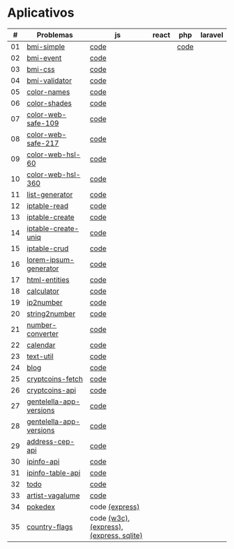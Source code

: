 # Aplicativos

| #   | Problemas                                           | js                                                                                                                                                           | react | php                            | laravel |
| --- | --------------------------------------------------- | ------------------------------------------------------------------------------------------------------------------------------------------------------------ | ----- | ------------------------------ | ------- |
| 01  | [bmi-simple](bmi-simple/)                           | [code](bmi-simple/js/code.md)                                                                                                                                |       | [code](bmi-simple/php/code.md) |         |
| 02  | [bmi-event](bmi-event/)                             | [code](bmi-event/js/code.md)                                                                                                                                 |       |                                |         |
| 03  | [bmi-css](bmi-css/)                                 | [code](bmi-css/js/code.md)                                                                                                                                   |       |                                |         |
| 04  | [bmi-validator](bmi-validator/)                     | [code](bmi-validator/js/code.md)                                                                                                                             |       |                                |         |
| 05  | [color-names](color-names/)                         | [code](color-names/js/code.md)                                                                                                                               |       |                                |         |
| 06  | [color-shades](color-shades/)                       | [code](color-shades/js/code.md)                                                                                                                              |       |                                |         |
| 07  | [color-web-safe-109](color-web-safe-109/)           | [code](color-web-safe-109/js/code.md)                                                                                                                        |       |                                |         |
| 08  | [color-web-safe-217](color-web-safe-217/)           | [code](color-web-safe-217/js/code.md)                                                                                                                        |       |                                |         |
| 09  | [color-web-hsl-60](color-web-hsl-60/)               | [code](color-web-hsl-60/js/code.md)                                                                                                                          |       |                                |         |
| 10  | [color-web-hsl-360](color-web-hsl-360/)             | [code](color-web-hsl-360/js/code.md)                                                                                                                         |       |                                |         |
| 11  | [list-generator](list-generator/)                   | [code](list-generator/js/code.md)                                                                                                                            |       |                                |         |
| 12  | [iptable-read](iptable-read/)                       | [code](iptable-read/js/code.md)                                                                                                                              |       |                                |         |
| 13  | [iptable-create](iptable-create/)                   | [code](iptable-create/js/code.md)                                                                                                                            |       |                                |         |
| 14  | [iptable-create-uniq](iptable-create-uniq/)         | [code](iptable-create-uniq/js/code.md)                                                                                                                       |       |                                |         |
| 15  | [iptable-crud](iptable-crud/)                       | [code](iptable-crud/js/code.md)                                                                                                                              |       |                                |         |
| 16  | [lorem-ipsum-generator](lorem-ipsum-generator/)     | [code](lorem-ipsum-generator/js/code.md)                                                                                                                     |       |                                |         |
| 17  | [html-entities](html-entities/)                     | [code](html-entities/js/code.md)                                                                                                                             |       |                                |         |
| 18  | [calculator](calculator/)                           | [code](calculator/js/code.md)                                                                                                                                |       |                                |         |
| 19  | [ip2number](ip2number/)                             | [code](ip2number/js/code.md)                                                                                                                                 |       |                                |         |
| 20  | [string2number](string2number/)                     | [code](string2number/js/code.md)                                                                                                                             |       |                                |         |
| 21  | [number-converter](number-converter/)               | [code](number-converter/js/code.md)                                                                                                                          |       |                                |         |
| 22  | [calendar](calendar/)                               | [code](calendar/js/code.md)                                                                                                                                  |       |                                |         |
| 23  | [text-util](text-util/)                             | [code](text-util/js/code.md)                                                                                                                                 |       |                                |         |
| 24  | [blog](blog/)                                       | [code](blog/js/code.md)                                                                                                                                      |       |                                |         |
| 25  | [cryptcoins-fetch](cryptcoins-fetch/)               | [code](cryptcoins-fetch/js/code.md)                                                                                                                          |       |                                |         |
| 26  | [cryptcoins-api](cryptcoins-api/)                   | [code](cryptcoins-api/js/code.md)                                                                                                                            |       |                                |         |
| 27  | [gentelella-app-versions](gentelella-app-versions/) | [code](gentelella-app-versions/js/code.md)                                                                                                                   |       |                                |         |
| 28  | [gentelella-app-versions](gentelella-app-versions/) | [code](gentelella-app-versions/js/code.md)                                                                                                                   |       |                                |         |
| 29  | [address-cep-api](address-cep-api/)                 | [code](address-cep-api/js/code.md)                                                                                                                           |       |                                |         |
| 30  | [ipinfo-api](ipinfo-api/)                           | [code](ipinfo-api/js/code.md)                                                                                                                                |       |                                |         |
| 31  | [ipinfo-table-api](ipinfo-table-api/)               | [code](ipinfo-table-api/js/code.md)                                                                                                                          |       |                                |         |
| 32  | [todo](todo/)                                       | [code](todo/js/code.md)                                                                                                                                      |       |                                |         |
| 33  | [artist-vagalume](artist-vagalume/)                 | [code](artist-vagalume/js/code.md)                                                                                                                           |       |                                |         |
| 34  | [pokedex](pokedex/)                                 | code [(express)](pokedex/nodejs-express/code.md)                                                                                                             |       |                                |         |
| 35  | [country-flags](country-flags/)                     | code [(w3c)](country-flags/w3c/code.md), [(express)](country-flags/nodejs-express/code.md), [(express, sqlite)](country-flags/nodejs-express-sqlite/code.md) |       |                                |         |

<!--
[Blog - Pagination (JSONPlaceHolder API)](blog/)
[Text Editor](text-editor/)
[Weather API](weather/)
[Calculator IP](calculator-ip/)
[Cron Generator](cron-generator/)
[Flag game](flag-game/)
-->
